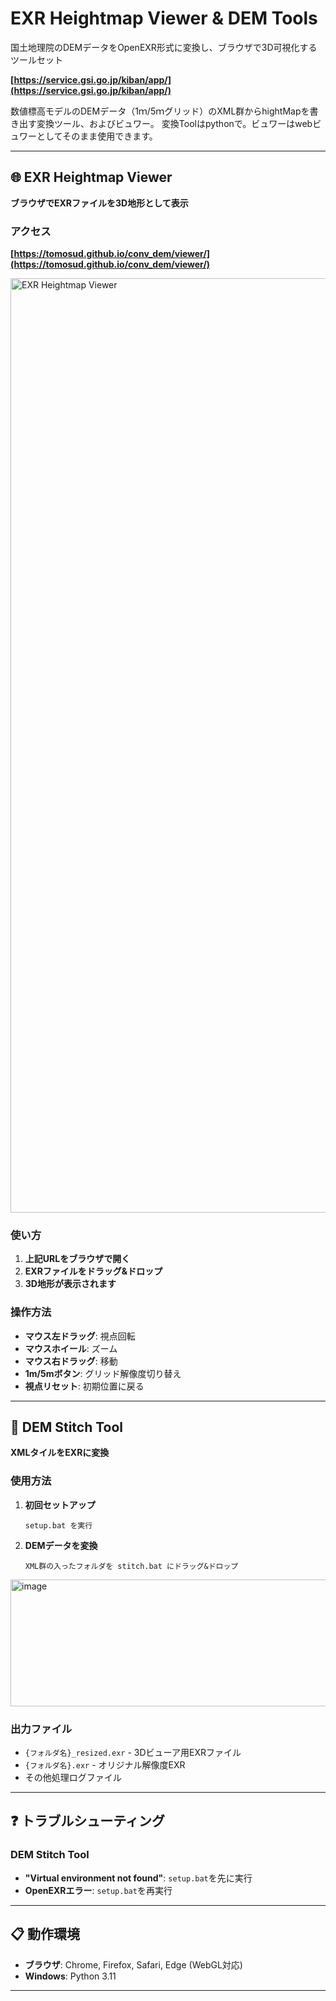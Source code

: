 # EXR Heightmap Viewer & DEM Tools

国土地理院のDEMデータをOpenEXR形式に変換し、ブラウザで3D可視化するツールセット

**[https://service.gsi.go.jp/kiban/app/](https://service.gsi.go.jp/kiban/app/)**

数値標高モデルのDEMデータ（1ｍ/5ｍグリッド）のXML群からhightMapを書き出す変換ツール、およびビュワー。
変換Toolはpythonで。ビュワーはwebビュワーとしてそのまま使用できます。

---

## 🌐 EXR Heightmap Viewer

**ブラウザでEXRファイルを3D地形として表示**

### アクセス

**[https://tomosud.github.io/conv_dem/viewer/](https://tomosud.github.io/conv_dem/viewer/)**

<img width="1495" alt="EXR Heightmap Viewer" src="https://github.com/user-attachments/assets/be01063a-31ed-4c1d-8026-ffc335e02054">

### 使い方

1. **上記URLをブラウザで開く**
2. **EXRファイルをドラッグ&ドロップ**
3. **3D地形が表示されます**

### 操作方法

- **マウス左ドラッグ**: 視点回転
- **マウスホイール**: ズーム
- **マウス右ドラッグ**: 移動
- **1m/5mボタン**: グリッド解像度切り替え
- **視点リセット**: 初期位置に戻る

---

## 🔧 DEM Stitch Tool

**XMLタイルをEXRに変換**

### 使用方法

1. **初回セットアップ**
   ```
   setup.bat を実行
   ```

2. **DEMデータを変換**
   ```
   XML群の入ったフォルダを stitch.bat にドラッグ&ドロップ
   ```
<img width="687" height="203" alt="image" src="https://github.com/user-attachments/assets/3f9bf9b4-acc6-4af4-a160-166a27fdfa2b" />

### 出力ファイル

- `{フォルダ名}_resized.exr` - 3Dビューア用EXRファイル
- `{フォルダ名}.exr` - オリジナル解像度EXR
- その他処理ログファイル

---

## ❓ トラブルシューティング

### DEM Stitch Tool

- **"Virtual environment not found"**: `setup.bat`を先に実行
- **OpenEXRエラー**: `setup.bat`を再実行

---

## 📋 動作環境

- **ブラウザ**: Chrome, Firefox, Safari, Edge (WebGL対応)
- **Windows**: Python 3.11

---

